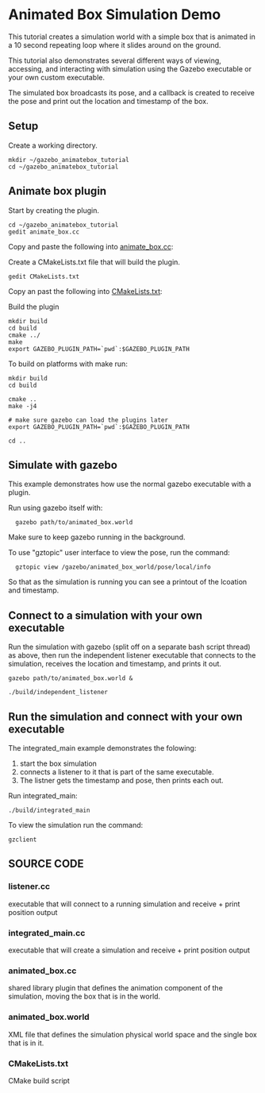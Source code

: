# Animated Box Simulation Demo

This tutorial creates a simulation world with a simple box that is animated
in a 10 second repeating loop where it slides around on the ground.

This tutorial also demonstrates several different ways of viewing,
accessing, and interacting with simulation using the Gazebo executable
or your own custom executable.

The simulated box broadcasts its pose,
and a callback is created to receive the pose
and print out the location and timestamp of the box.

## Setup

Create a working directory.

~~~
mkdir ~/gazebo_animatebox_tutorial
cd ~/gazebo_animatebox_tutorial
~~~

## Animate box plugin

Start by creating the plugin.

~~~
cd ~/gazebo_animatebox_tutorial
gedit animate_box.cc
~~~

Copy and paste the following into [animate_box.cc](https://bitbucket.org/osrf/gazebo/src/issue_1114_animate_pose/examples/stand_alone/animated_box/animated_box.cc):

<include from='/#include/' src='http://bitbucket.org/osrf/gazebo/raw/issue_1114_animate_pose/examples/stand_alone/animated_box/animated_box.cc' />


Create a CMakeLists.txt file that will build the plugin.

~~~
gedit CMakeLists.txt
~~~

Copy an past the following into [CMakeLists.txt](https://bitbucket.org/osrf/gazebo/src/issue_1114_animate_pose/examples/stand_alone/animated_box/CMakeLists.txt):

<include from='/#include/' src='http://bitbucket.org/osrf/gazebo/raw/issue_1114_animate_pose/examples/stand_alone/animated_box/CMakeLists.txt' />

Build the plugin

~~~
mkdir build
cd build
cmake ../
make 
export GAZEBO_PLUGIN_PATH=`pwd`:$GAZEBO_PLUGIN_PATH
~~~






To build on platforms with make run:

    mkdir build
    cd build

    cmake ..
    make -j4
        
    # make sure gazebo can load the plugins later
    export GAZEBO_PLUGIN_PATH=`pwd`:$GAZEBO_PLUGIN_PATH
    
    cd ..



## Simulate with gazebo
This example demonstrates how use the normal 
gazebo executable with a plugin.

Run using gazebo itself with:

      gazebo path/to/animated_box.world

Make sure to keep gazebo running in the background.

To use "gztopic" user interface to view the pose, run the command:

      gztopic view /gazebo/animated_box_world/pose/local/info
  
So that as the simulation is running you can see a 
printout of the lcoation and timestamp.


## Connect to a simulation with your own executable

Run the simulation with gazebo (split off on a separate bash script thread)
as above, then run the independent listener executable that
connects to the simulation, receives the location and timestamp,
and prints it out.
 
    gazebo path/to/animated_box.world &
      
    ./build/independent_listener


## Run the simulation and connect with your own executable

The integrated_main example demonstrates the folowing:

1. start the box simulation 
2. connects a listener to it that is part of the same executable. 
3. The listner gets the timestamp and pose, then prints each out.

Run integrated_main:
   
    ./build/integrated_main


To view the simulation run the command:

    gzclient


## SOURCE CODE

### listener.cc

  executable that will connect to a running simulation and receive + print position output
  
### integrated_main.cc

  executable that will create a simulation and receive + print position output

### animated_box.cc

  shared library plugin that defines the animation component of the simulation, moving the box that is in the world.
  
### animated_box.world

  XML file that defines the simulation physical world space and the single box that is in it.

### CMakeLists.txt
  
  CMake build script

